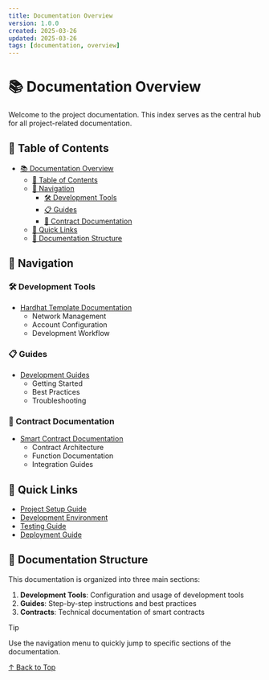 ```yaml
---
title: Documentation Overview
version: 1.0.0
created: 2025-03-26
updated: 2025-03-26
tags: [documentation, overview]
---
```


# 📚 Documentation Overview

Welcome to the project documentation. This index serves as the central hub for all project-related documentation.

## 📑 Table of Contents

- [📚 Documentation Overview](#-documentation-overview)
  - [📑 Table of Contents](#-table-of-contents)
  - [📑 Navigation](#-navigation)
    - [🛠️ Development Tools](#️-development-tools)
    - [📋 Guides](#-guides)
    - [📄 Contract Documentation](#-contract-documentation)
  - [🌟 Quick Links](#-quick-links)
  - [📝 Documentation Structure](#-documentation-structure)

## 📑 Navigation

### 🛠️ Development Tools

- [Hardhat Template Documentation](./hardhat-template/index-hardhat-template.md)
  - Network Management
  - Account Configuration
  - Development Workflow

### 📋 Guides

- [Development Guides](./guides/index-guides.md)
  - Getting Started
  - Best Practices
  - Troubleshooting

### 📄 Contract Documentation

- [Smart Contract Documentation](./contracts/index-contracts.md)
  - Contract Architecture
  - Function Documentation
  - Integration Guides

## 🌟 Quick Links

- [Project Setup Guide](./guides/setup.md)
- [Development Environment](./guides/development-environment.md)
- [Testing Guide](./guides/testing.md)
- [Deployment Guide](./guides/deployment.md)

## 📝 Documentation Structure

This documentation is organized into three main sections:

1. **Development Tools**: Configuration and usage of development tools
2. **Guides**: Step-by-step instructions and best practices
3. **Contracts**: Technical documentation of smart contracts

> [!TIP]
> Use the navigation menu to quickly jump to specific sections of the documentation.

[↑ Back to Top](#-documentation-overview)
